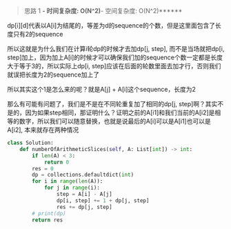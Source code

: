 > 思路 1
******- 时间复杂度: O(N^2)******- 空间复杂度: O(N^2)******

dp[i][d]代表以A[i]为结尾的，等差为d的sequence的个数，但是这里面包含了长度只有2的sequence

所以这就是为什么我们在计算i轮dp的时候才去加dp[j, step], 而不是当场就把dp[i, step]加上，因为加上A[i]的时候才可以确保我们加的sequence个数一定都是长度大于等于3的，所以实际上dp[i, step]应该在后面的轮数里面去加才行，否则我们就误把长度为2的sequence加上了

所以其实这个1是怎么来的呢？就是A[j] + A[i]这个sequence，长度为2

那么有可能有问题了，我们是不是在不同轮重复加了相同的dp[j, step]啊？其实不是的，因为如果step相同，那证明什么？证明之前的A[i1]和我们当前的A[i2]是相等的数字，所以我们可以随意替换，也就是说最后的A[i]可以是A[i1]也可以是A[i2], 本来就存在两种情况

```python
class Solution:
    def numberOfArithmeticSlices(self, A: List[int]) -> int:
        if len(A) < 3:
            return 0
        res = 0
        dp = collections.defaultdict(int)
        for i in range(len(A)):
            for j in range(i):
                step = A[i] - A[j]
                dp[i, step] += 1 + dp[j, step]
                res += dp[j, step]
        # print(dp)
        return res
```
